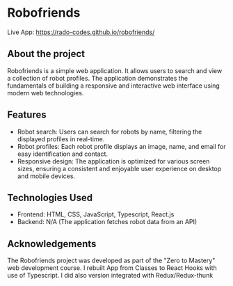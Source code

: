 # Robofriends

Live App: https://rado-codes.github.io/robofriends/

## About the project

Robofriends is a simple web application. It allows users to search and view a collection of robot profiles. The application demonstrates the fundamentals of building a responsive and interactive web interface using modern web technologies.

## Features

* Robot search: Users can search for robots by name, filtering the displayed profiles in real-time.
* Robot profiles: Each robot profile displays an image, name, and email for easy identification and contact.
* Responsive design: The application is optimized for various screen sizes, ensuring a consistent and enjoyable user experience on desktop and mobile devices.

## Technologies Used

* Frontend: HTML, CSS, JavaScript, Typescript, React.js
* Backend: N/A (The application fetches robot data from an API)

## Acknowledgements

The Robofriends project was developed as part of the "Zero to Mastery" web development course. I rebuilt App from Classes to React Hooks with use of Typescript. I did also version integrated with Redux/Redux-thunk
